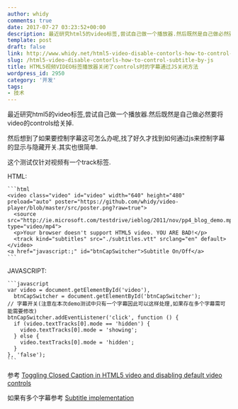 ```yaml
---
author: whidy
comments: true
date: 2017-07-27 03:23:52+00:00
description: 最近研究html5的video标签,尝试自己做一个播放器.然后既然是自己做必然要将video的controls给关掉.那我们该如何控制字幕的显示和隐藏了呢?
template: post
draft: false
link: http://www.whidy.net/html5-video-disable-contorls-how-to-control-subtitle-by-js.html
slug: /html5-video-disable-contorls-how-to-control-subtitle-by-js
title: HTML5视频VIDEO标签播放器关闭了controls时的字幕通过JS关闭方法
wordpress_id: 2950
category: '开发'
tags:
- 技术
---
```


最近研究html5的video标签,尝试自己做一个播放器.然后既然是自己做必然要将video的controls给关掉.

然后想到了如果要控制字幕这可怎么办呢,找了好久才找到如何通过js来控制字幕的显示与隐藏开关.其实也很简单.

这个测试仅针对视频有一个track标签.

HTML:

    
    ```html
    <video class="video" id="video" width="640" height="480" preload="auto" poster="https://github.com/whidy/video-player/blob/master/src/poster.png?raw=true">
      <source src="http://ie.microsoft.com/testdrive/ieblog/2011/nov/pp4_blog_demo.mp4" type="video/mp4">
      <p>Your browser doesn't support HTML5 video. YOU ARE BAD!</p>
      <track kind="subtitles" src="./subtitles.vtt" srclang="en" default>
    </video>
    <a href="javascript:;" id="btnCapSwitcher">Subtitle On/Off</a>
    ```


JAVASCRIPT:

    
    ```javascript
    var video = document.getElementById('video'),
      btnCapSwitcher = document.getElementById('btnCapSwitcher');
    // 字幕开关(注意在本次demo测试中只有一个字幕因此可以这样处理,如果存在多个字幕需可能需要修改)
    btnCapSwitcher.addEventListener('click', function () {
      if (video.textTracks[0].mode == 'hidden') {
        video.textTracks[0].mode = 'showing';
      } else {
        video.textTracks[0].mode = 'hidden';
      }
    }, 'false');
    ```


参考 [Toggling Closed Caption in HTML5 video and disabling default video controls](https://stackoverflow.com/questions/14916914/toggling-closed-caption-in-html5-video-and-disabling-default-video-controls)

如果有多个字幕参考 [Subtitle implementation](https://developer.mozilla.org/en-US/Apps/Fundamentals/Audio_and_video_delivery/Adding_captions_and_subtitles_to_HTML5_video#Subtitle_implementation)
